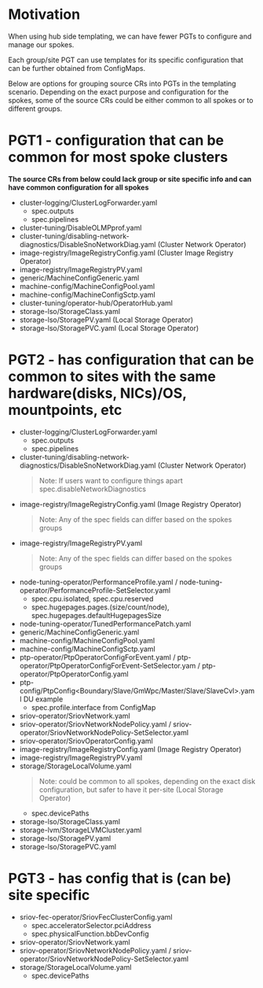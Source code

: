 # Motivation
When using hub side templating, we can have fewer PGTs to configure and manage our spokes.

Each group/site PGT can use templates for its specific configuration that can be further obtained from ConfigMaps.

Below are options for grouping source CRs into PGTs in the templating scenario.
Depending on the exact purpose and configuration for the spokes, some of the source CRs could be either common to all spokes or to different groups.

# PGT1 - configuration that can be common for most spoke clusters
**The source CRs from below could lack group or site specific info and can have common configuration for all spokes**
* cluster-logging/ClusterLogForwarder.yaml
    * spec.outputs
    * spec.pipelines
* cluster-tuning/DisableOLMPprof.yaml
* cluster-tuning/disabling-network-diagnostics/DisableSnoNetworkDiag.yaml (Cluster Network Operator)
* image-registry/ImageRegistryConfig.yaml (Cluster Image Registry Operator)
* image-registry/ImageRegistryPV.yaml
* generic/MachineConfigGeneric.yaml
* machine-config/MachineConfigPool.yaml
* machine-config/MachineConfigSctp.yaml
* cluster-tuning/operator-hub/OperatorHub.yaml
* storage-lso/StorageClass.yaml
* storage-lso/StoragePV.yaml (Local Storage Operator)
* storage-lso/StoragePVC.yaml (Local Storage Operator)


# PGT2 - has configuration that can be common to sites with the same hardware(disks, NICs)/OS, mountpoints, etc
* cluster-logging/ClusterLogForwarder.yaml
    * spec.outputs
    * spec.pipelines
* cluster-tuning/disabling-network-diagnostics/DisableSnoNetworkDiag.yaml (Cluster Network Operator)
    > Note: If users want to configure things apart spec.disableNetworkDiagnostics
* image-registry/ImageRegistryConfig.yaml (Image Registry Operator)
    > Note: Any of the spec fields can differ based on the spokes groups
* image-registry/ImageRegistryPV.yaml
    > Note: Any of the spec fields can differ based on the spokes groups
* node-tuning-operator/PerformanceProfile.yaml / node-tuning-operator/PerformanceProfile-SetSelector.yaml 
    * spec.cpu.isolated, spec.cpu.reserved
    * spec.hugepages.pages.(size/count/node), spec.hugepages.defaultHugepagesSize
* node-tuning-operator/TunedPerformancePatch.yaml
* generic/MachineConfigGeneric.yaml
* machine-config/MachineConfigPool.yaml
* machine-config/MachineConfigSctp.yaml
* ptp-operator/PtpOperatorConfigForEvent.yaml / ptp-operator/PtpOperatorConfigForEvent-SetSelector.yam / ptp-operator/PtpOperatorConfig.yaml
* ptp-config/PtpConfig<Boundary/Slave/GmWpc/Master/Slave/SlaveCvl>.yaml DU example
    * spec.profile.interface from ConfigMap
* sriov-operator/SriovNetwork.yaml
* sriov-operator/SriovNetworkNodePolicy.yaml / sriov-operator/SriovNetworkNodePolicy-SetSelector.yaml
* sriov-operator/SriovOperatorConfig.yaml
* image-registry/ImageRegistryConfig.yaml (Image Registry Operator)
* image-registry/ImageRegistryPV.yaml
* storage/StorageLocalVolume.yaml
    > Note: could be common to all spokes, depending on the exact disk configuration, but safer to have it per-site (Local Storage Operator)
    * spec.devicePaths
* storage-lso/StorageClass.yaml
* storage-lvm/StorageLVMCluster.yaml
* storage-lso/StoragePV.yaml
* storage-lso/StoragePVC.yaml

# PGT3 - has config that is (can be) site specific
* sriov-fec-operator/SriovFecClusterConfig.yaml
    * spec.acceleratorSelector.pciAddress
    * spec.physicalFunction.bbDevConfig
* sriov-operator/SriovNetwork.yaml
* sriov-operator/SriovNetworkNodePolicy.yaml / sriov-operator/SriovNetworkNodePolicy-SetSelector.yaml
* storage/StorageLocalVolume.yaml
    * spec.devicePaths
